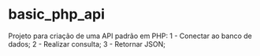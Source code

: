 # basic_php_api
Projeto para criação de uma API padrão em PHP: 1 - Conectar ao banco de dados; 2 - Realizar consulta; 3 - Retornar JSON;
